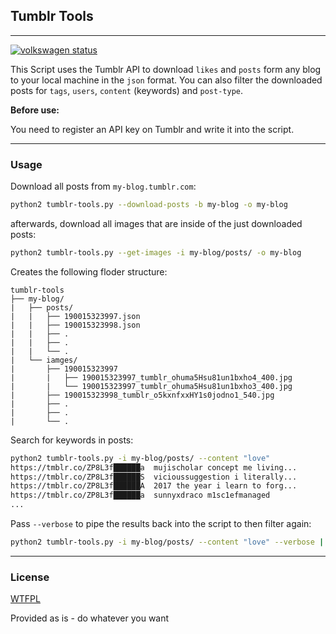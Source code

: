 ## Tumblr Tools

---

[![volkswagen status](https://auchenberg.github.io/volkswagen/volkswargen_ci.svg?v=1)](https://github.com/auchenberg/volkswagen)

This Script uses the Tumblr API to download `likes` and `posts` form any blog to your local machine in the `json` format. You can also filter the downloaded posts for `tags`, `users`, `content` (keywords) and `post-type`.

**Before use:**

You need to register an API key on Tumblr and write it into the script.

---

### Usage

Download all posts from `my-blog.tumblr.com`:

```bash
python2 tumblr-tools.py --download-posts -b my-blog -o my-blog 
```

afterwards, download all images that are inside of the just downloaded posts:

```bash
python2 tumblr-tools.py --get-images -i my-blog/posts/ -o my-blog
```

Creates the following floder structure:

```
tumblr-tools
├── my-blog/
|   ├── posts/
|   |   ├── 190015323997.json
|   |   ├── 190015323998.json
|   |   ├── .
|   |   ├── .
|   |   └── .
|   └── iamges/
|       ├── 190015323997
|       |   ├── 190015323997_tumblr_ohuma5Hsu81un1bxho4_400.jpg
|       |   └── 190015323997_tumblr_ohuma5Hsu81un1bxho3_400.jpg
|       ├── 190015323998_tumblr_o5kxnfxxHY1s0jodno1_540.jpg
|       ├── .
|       ├── .
|       └── .
```

Search for keywords in posts:

```bash
python2 tumblr-tools.py -i my-blog/posts/ --content "love"
https://tmblr.co/ZP8L3f██████a  mujischolar concept me living...
https://tmblr.co/ZP8L3f██████S  vicioussuggestion i literally...
https://tmblr.co/ZP8L3f██████A  2017 the year i learn to forg...
https://tmblr.co/ZP8L3f██████a  sunnyxdraco m1sc1efmanaged
...
```

Pass `--verbose` to pipe the results back into the script to then filter again:

```bash
python2 tumblr-tools.py -i my-blog/posts/ --content "love" --verbose | python2 tumblr-tools.py --type "photo"
```

---

### License

[WTFPL](http://www.wtfpl.net/)

Provided as is - do whatever you want
